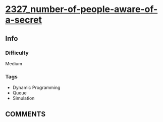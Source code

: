 # [2327_number-of-people-aware-of-a-secret](https://leetcode.com/problems/number-of-people-aware-of-a-secret)

## Info

### Difficulty

Medium

### Tags

- Dynamic Programming
- Queue
- Simulation

## __COMMENTS__

> 
